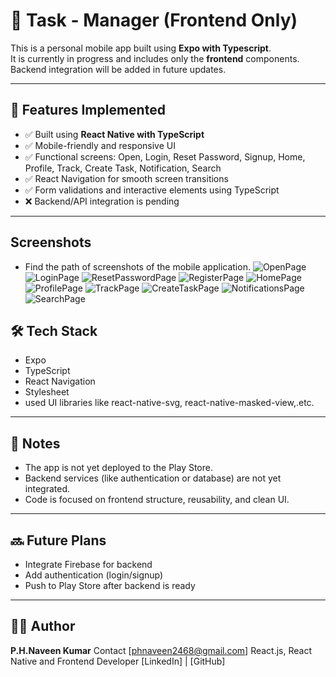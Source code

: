 # 📱 Task - Manager (Frontend Only)

This is a personal mobile app built using **Expo with Typescript**.  
It is currently in progress and includes only the **frontend** components. Backend integration will be added in future updates.

---

## 🚀 Features Implemented

- ✅ Built using **React Native with TypeScript**
- ✅ Mobile-friendly and responsive UI
- ✅ Functional screens: Open, Login, Reset Password, Signup, Home, Profile, Track, Create Task, Notification, Search
- ✅ React Navigation for smooth screen transitions
- ✅ Form validations and interactive elements using TypeScript
- ❌ Backend/API integration is pending

---
##  Screenshots
- Find the path of screenshots of the mobile application.
![OpenPage](ScreenShots/OpenScreen.png)
![LoginPage](ScreenShots/LoginScreen.png)
![ResetPasswordPage](ScreenShots/PasswordResetScreen.png)
![RegisterPage](ScreenShots/RegisterScreen.png)
![HomePage](ScreenShots/HomeScreen.png)
![ProfilePage](ScreenShots/ProfileScreen.png)
![TrackPage](ScreenShots/TrackScreen.png)
![CreateTaskPage](ScreenShots/CreateTaskScreen.png)
![NotificationsPage](ScreenShots/NotificationScreen.png)
![SearchPage](ScreenShots/SearchScreen.png)

## 🛠️ Tech Stack

- Expo
- TypeScript
- React Navigation
- Stylesheet 
- used UI libraries like react-native-svg, react-native-masked-view,.etc.

---

## 📝 Notes

- The app is not yet deployed to the Play Store.
- Backend services (like authentication or database) are not yet integrated.
- Code is focused on frontend structure, reusability, and clean UI.

---

## 🔜 Future Plans

- Integrate Firebase for backend
- Add authentication (login/signup)
- Push to Play Store after backend is ready

---

## 👨‍💻 Author

**P.H.Naveen Kumar**
Contact [phnaveen2468@gmail.com]
React.js, React Native and Frontend Developer
[LinkedIn] | [GitHub]
